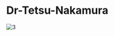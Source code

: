 # Dr-Tetsu-Nakamura
![3](https://github.com/user-attachments/assets/1ec814c8-11e7-4274-aa00-1b330b971822)
